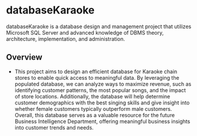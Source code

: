 # databaseKaraoke

databaseKaraoke is a database design and management project that utilizes Microsoft SQL Server and advanced knowledge of DBMS theory, architecture, implementation, and administration. 

## Overview
- This project aims to design an efficient database for Karaoke chain stores to enable quick access to meaningful data. By leveraging the populated database, we can analyze ways to maximize revenue, such as identifying customer patterns, the most popular songs, and the impact of store locations. Additionally, the database will help determine customer demographics with the best singing skills and give insight into whether female customers typically outperform male customers. Overall, this database serves as a valuable resource for the future Business Intelligence Department, offering meaningful business insights into customer trends and needs.
